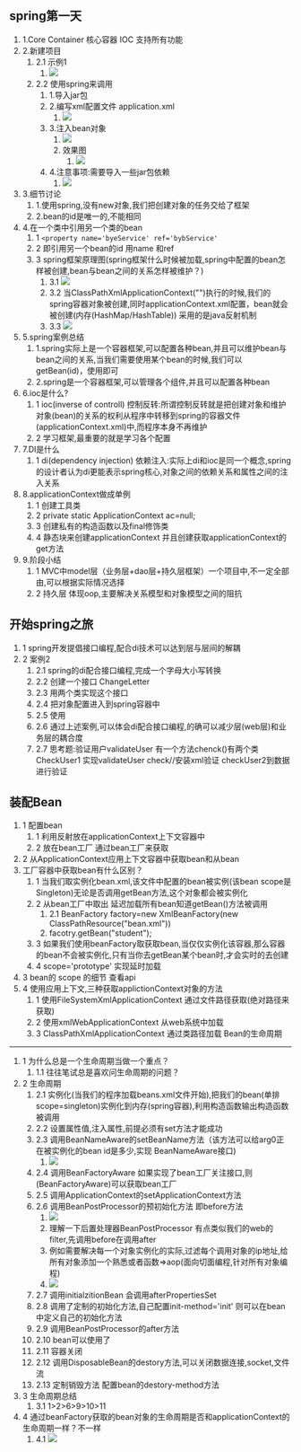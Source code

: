 spring第一天
---------
1. 1.Core Container 核心容器 IOC 支持所有功能
2. 2.新建项目
    1. 2.1 示例1
        1. ![](pic/3.png)
    2. 2.2 使用spring来调用
        1. 1.导入jar包
        2. 2.编写xml配置文件 application.xml
            1. ![](pic/4.png)
        3. 3.注入bean对象
            1. ![](pic/5.png)
            2. 效果图
                1. ![](pic/6.png)
        4. 4.注意事项:需要导入一些jar包依赖
            1. ![](pic/7.png)
3. 3.细节讨论
    1. 1.使用spring,没有new对象,我们把创建对象的任务交给了框架
    2. 2.bean的id是唯一的,不能相同
4. 4.在一个类中引用另一个类的bean
    1. 1 `<property name='byeService' ref='bybService'`
    2. 2 即引用另一个bean的id  用name 和ref
    3. 3 spring框架原理图(spring框架什么时候被加载,spring中配置的bean怎样被创建,bean与bean之间的关系怎样被维护？)
        1. 3.1 ![](pic/8.png)
        2. 3.2 当ClassPathXmlApplicationContext("")执行的时候,我们的spring容器对象被创建,同时applicationContext.xml配置，bean就会被创建(内存(HashMap/HashTable)) 采用的是java反射机制
        3. 3.3 ![](pic/9.png)
5. 5.spring案例总结
    1. 1.spring实际上是一个容器框架,可以配置各种bean,并且可以维护bean与bean之间的关系,当我们需要使用某个bean的时候,我们可以getBean(id)，使用即可
    2. 2.spring是一个容器框架,可以管理各个组件,并且可以配置各种bean
6. 6.ioc是什么?
    1. 1 ioc(inverse of controll) 控制反转:所谓控制反转就是把创建对象和维护对象(bean)的关系的权利从程序中转移到spring的容器文件(applicationContext.xml)中,而程序本身不再维护
    2. 2 学习框架,最重要的就是学习各个配置
7. 7.DI是什么
    1. 1 di(dependency injection) 依赖注入:实际上di和ioc是同一个概念,spring的设计者认为di更能表示spring核心,对象之间的依赖关系和属性之间的注入关系
8. 8.applicationContext做成单例
    1. 1 创建工具类
    2. 2 private static ApplicationContext ac=null;
    3. 3 创建私有的构造函数以及final修饰类
    4. 4 静态块来创建applicationContext 并且创建获取applicationContext的get方法
9. 9.阶段小结
    1. 1 MVC中model层（业务层+dao层+持久层框架）一个项目中,不一定全部由,可以根据实际情况选择
    2. 2 持久层 体现oop,主要解决关系模型和对象模型之间的阻抗

开始spring之旅
----------
1. 1 spring开发提倡接口编程,配合di技术可以达到层与层间的解耦
2. 2 案例2
    1. 2.1 spring的di配合接口编程,完成一个字母大小写转换
    2. 2.2 创建一个接口 ChangeLetter
    3. 2.3 用两个类实现这个接口
    4. 2.4 把对象配置进入到spring容器中
    5. 2.5 使用
    6. 2.6 通过上述案例,可以体会di配合接口编程,的确可以减少层(web层)和业务层的耦合度
    7. 2.7 思考题:验证用户validateUser 有一个方法chenck()有两个类CheckUser1 实现validateUser check//安装xml验证  checkUser2到数据进行验证

装配Bean
------
1. 1 配置bean
    1. 1 利用反射放在applicationContext上下文容器中
    2. 2 放在bean工厂 通过bean工厂来获取
2. 2 从ApplicationContext应用上下文容器中获取bean和从bean
3. 工厂容器中获取bean有什么区别？
    1. 1  当我们取实例化bean.xml,该文件中配置的bean被实例(该bean scope是Singleton)无论是否调用getBean方法,这个对象都会被实例化
    2. 2  从bean工厂中取出 延迟加载所有bean知道getBean()方法被调用
        1. 2.1 BeanFactory factory=new XmlBeanFactory(new ClassPathResource("bean.xml"))
        2. facotry.getBean("student");
    3. 3  如果我们使用beanFactory取获取bean,当仅仅实例化该容器,那么容器的bean不会被实例化,只有当你去getBean某个bean时,才会实时的去创建
    4. 4  scope='prototype' 实现延时加载
4. 3 bean的 scope 的细节 查看api
5. 4 使用应用上下文,三种获取applictionContext对象的方法
    1. 1 使用FileSystemXmlApplicationContext 通过文件路径获取(绝对路径来获取)
    2. 2 使用xmlWebApplicationContext 从web系统中加载
    3. 3 ClassPathXmlApplicationContext 通过类路径加载
Bean的生命周期
---------
1. 1 为什么总是一个生命周期当做一个重点？
    1. 1.1 往往笔试总是喜欢问生命周期的问题？
2. 2 生命周期
    1. 2.1 实例化(当我们的程序加载beans.xml文件开始),把我们的bean(单排 scope=singleton)实例化到内存(spring容器),利用构造函数输出构造函数被调用
    2. 2.2 设置属性值,注入属性,前提必须有set方法才能成功
    3. 2.3 调用BeanNameAware的setBeanName方法（该方法可以给arg0正在被实例化的bean id是多少,实现 BeanNameAware接口)
        1. ![](pic/10.png)
    4. 2.4 调用BeanFactoryAware 如果实现了bean工厂关注接口,则(BeanFactoryAware)可以获取bean工厂
    5. 2.5 调用ApplicationContext的setApplicationContext方法
    6. 2.6 调用BeanPostProcessor的预初始化方法 即before方法
        1. ![](pic/11.png)
        2. 理解一下后置处理器BeanPostProcessor 有点类似我们的web的filter,先调用before在调用after
        3. 例如需要解决每一个对象实例化的实际,过滤每个调用对象的ip地址,给所有对象添加一个熟悉或者函数=>aop(面向切面编程,针对所有对象编程)
        4. ![](pic/12.png)
    7. 2.7 调用initialzitionBean 会调用afterPropertiesSet
    8. 2.8 调用了定制的初始化方法,自己配置init-method='init' 则可以在bean中定义自己的初始化方法
    9. 2.9 调用BeanPostProcessor的after方法
    10. 2.10 bean可以使用了
    11. 2.11 容器关闭
    12. 2.12 调用DisposableBean的destory方法,可以关闭数据连接,socket,文件流
    13. 2.13 定制销毁方法 配置bean的destory-method方法
3. 3 生命周期总结
    1. 3.1 1>2>6>9>10>11
4. 4 通过beanFactory获取的bean对象的生命周期是否和applicationContext的生命周期一样？不一样
    1. 4.1 ![](pic/13.png)
